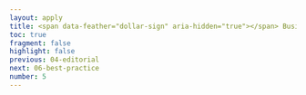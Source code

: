 ```yaml
---
layout: apply
title: <span data-feather="dollar-sign" aria-hidden="true"></span> Business model
toc: true
fragment: false
highlight: false
previous: 04-editorial
next: 06-best-practice
number: 5
---
```


